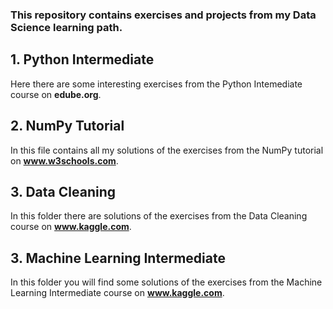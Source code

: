 ### This repository contains exercises and projects from my Data Science learning path.

## 1. Python Intermediate
Here there are some interesting exercises from the Python Intemediate course on **edube.org**. 

## 2. NumPy Tutorial
In this file contains all my solutions of the exercises from the NumPy tutorial on **www.w3schools.com**.

## 3. Data Cleaning
In this folder there are solutions of the exercises from the Data Cleaning course on **www.kaggle.com**.

## 3. Machine Learning Intermediate
In this folder you will find some solutions of the exercises from the Machine Learning Intermediate course on **www.kaggle.com**.

